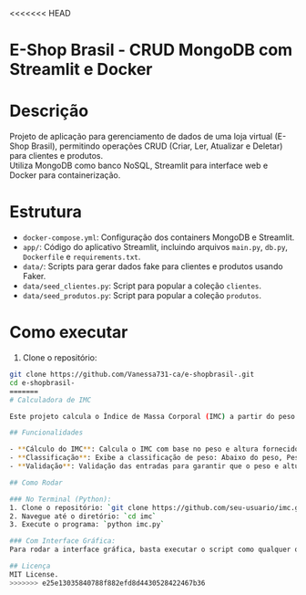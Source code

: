 <<<<<<< HEAD
# E-Shop Brasil - CRUD MongoDB com Streamlit e Docker

# Descrição
Projeto de aplicação para gerenciamento de dados de uma loja virtual (E-Shop Brasil), permitindo operações CRUD (Criar, Ler, Atualizar e Deletar) para clientes e produtos.  
Utiliza MongoDB como banco NoSQL, Streamlit para interface web e Docker para containerização.

# Estrutura
- `docker-compose.yml`: Configuração dos containers MongoDB e Streamlit.
- `app/`: Código do aplicativo Streamlit, incluindo arquivos `main.py`, `db.py`, `Dockerfile` e `requirements.txt`.
- `data/`: Scripts para gerar dados fake para clientes e produtos usando Faker.
- `data/seed_clientes.py`: Script para popular a coleção `clientes`.
- `data/seed_produtos.py`: Script para popular a coleção `produtos`.

# Como executar

1. Clone o repositório:

```bash
git clone https://github.com/Vanessa731-ca/e-shopbrasil-.git
cd e-shopbrasil-
=======
# Calculadora de IMC

Este projeto calcula o Índice de Massa Corporal (IMC) a partir do peso e altura informados pelo usuário. O cálculo pode ser feito tanto pelo terminal quanto por uma interface gráfica.

## Funcionalidades

- **Cálculo do IMC**: Calcula o IMC com base no peso e altura fornecidos.
- **Classificação**: Exibe a classificação de peso: Abaixo do peso, Peso normal, Sobrepeso, Obesidade.
- **Validação**: Validação das entradas para garantir que o peso e altura sejam positivos.

## Como Rodar

### No Terminal (Python):
1. Clone o repositório: `git clone https://github.com/seu-usuario/imc.git`
2. Navegue até o diretório: `cd imc`
3. Execute o programa: `python imc.py`

### Com Interface Gráfica:
Para rodar a interface gráfica, basta executar o script como qualquer outro programa Python, e uma janela será aberta para inserir os dados.

## Licença
MIT License.
>>>>>>> e25e13035840788f882efd8d4430528422467b36
